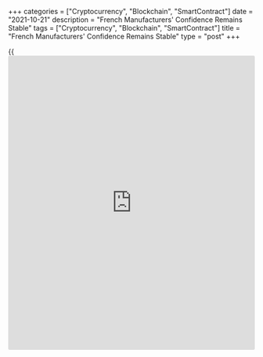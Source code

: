 +++
categories = ["Cryptocurrency", "Blockchain", "SmartContract"]
date = "2021-10-21"
description = "French Manufacturers' Confidence Remains Stable"
tags = ["Cryptocurrency", "Blockchain", "SmartContract"]
title = "French Manufacturers' Confidence Remains Stable"
type = "post"
+++

{{<iframe id="large-banner" src="https://www.bounty.group/#slide=23.0" width="100%" height="600" scrolling="no" style="border: 0px solid rgb(216, 221, 230); border-radius: 3px;">}}

Confidence among French manufacturers remained unchanged in October,
survey results from the statistical office Insee showed on Thursday.

The manufacturing confidence index held steady at 107 in October. The
score was forecast to fall to 105 from September's initially estimated
value of 106.

The balances of opinion on overall order books improved to -6 from -9,
while the ones regarding production, be it past or expected, slightly
dropped in October. The past production index came in at 11 versus 12 a
month ago.

The personal production expectations index fell to 17 from 18 in the
previous month. Similarly, the general production expectations indicator
stood at 21, down from 22.

The balance on the foreign order books slightly picked up to 15 from 17.

Further, the survey showed that the balance of opinion on the expected
variation in the workforce size remained stable at 10.0. The one on the
past variation in the workforce size has bounced back sharply to +5, its
highest level since April 2019.

The overall [business][1] confidence index that comprises the responses
of business leaders from sectors namely, manufacturing, construction,
services, retail trade and wholesale trade, advanced to 113 in October
from 111 in September.

For comments and feedback [contact](https://www.playgroundfx.com/contact/): editorial@rtt[news](https://www.letsplayfx.com/blog/forex-news-website/).com

[Economic News][2]

 **What parts of the world are seeing the best (and worst) economic
performances lately? Click[here][3] to check out our [Econ Scorecard][3]
and find out! See up-to-the-moment [ranking](https://www.playgroundfx.com/blog/crypto-exchange-ranking/)s for the best and worst
performers in [GDP][3], [unemployment rate][4], [inflation][5] and much
more.**

   1. www.rtt[news](https://www.letsplayfx.com/blog/forex-news-website/).com/Content/Business.aspx
   2. www.rtt[news](https://www.letsplayfx.com/blog/forex-news-website/).com/Content/EconomicNews.aspx
   3. www.rtt[news](https://www.letsplayfx.com/blog/forex-news-website/).com/economic-scorecard/world-rank/GDP/highest-performance.aspx
   4. www.rtt[news](https://www.letsplayfx.com/blog/forex-news-website/).com/economic-scorecard/world-rank/unemployment-rate/lowest-performance.aspx
   5. www.rtt[news](https://www.letsplayfx.com/blog/forex-news-website/).com/economic-scorecard/world-rank/CPI/highest-performance.aspx